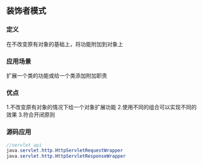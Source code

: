 ## 装饰者模式

### 定义
在不改变原有对象的基础上，将功能附加到对象上

### 应用场景
扩展一个类的功能或给一个类添加附加职责

### 优点
1.不改变原有对象的情况下给一个对象扩展功能
2.使用不同的组合可以实现不同的效果
3.符合开闭原则

### 源码应用
```java
//servlet api
java.servlet.http.HttpServletRequestWrapper
java.servlet.http.HttpServletResponseWrapper

```